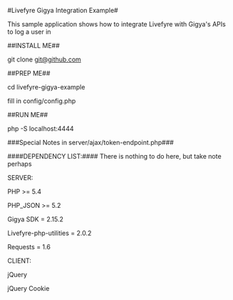 #Livefyre Gigya Integration Example#

This sample application shows how to integrate Livefyre with Gigya's APIs to log a user in


##INSTALL ME##

git clone git@github.com


##PREP ME##

cd livefyre-gigya-example

fill in config/config.php


##RUN ME##

php -S localhost:4444




###Special Notes in server/ajax/token-endpoint.php###




####DEPENDENCY LIST:####
There is nothing to do here, but take note perhaps


SERVER:

PHP 						>= 	5.4

PHP_JSON					>=	5.2

Gigya SDK					=	2.15.2

Livefyre-php-utilities		=	2.0.2

Requests					=	1.6


CLIENT:

jQuery

jQuery Cookie



